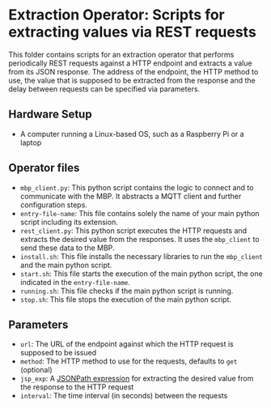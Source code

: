 # Extraction Operator: Scripts for extracting values via REST requests

This folder contains scripts for an extraction operator that performs periodically REST requests against a HTTP endpoint
and extracts a value from its JSON response. The address of the endpoint, the HTTP method to use, the value that 
is supposed to be extracted from the response and the delay between requests can be specified via parameters.

## Hardware Setup 

 - A computer running a Linux-based OS, such as a Raspberry Pi or a laptop

## Operator files 
 - `mbp_client.py`: This python script contains the logic to connect and to communicate with the MBP. It abstracts a MQTT client and further configuration steps.  
 - `entry-file-name`: This file contains solely the name of your main python script including its extension.  
 - `rest_client.py`: This python script executes the HTTP requests and extracts the desired value from the responses. It uses the `mbp_client` to send these data to the MBP.  
 - `install.sh`: This file installs the necessary libraries to run the `mbp_client` and the main python script.  
 - `start.sh`: This file starts the execution of the main python script, the one indicated in the `entry-file-name`.  
 - `running.sh`: This file checks if the main python script is running.  
 - `stop.sh`: This file stops the execution of the main python script.
 
 ## Parameters
 - `url`: The URL of the endpoint against which the HTTP request is supposed to be issued
 - `method`: The HTTP method to use for the requests, defaults to `get` (optional)
 - `jsp_exp`: A [JSONPath expression](https://pypi.org/project/jsonpath-ng/) for extracting the desired value from the response to the HTTP request
 - `interval`: The time interval (in seconds) between the requests
 
 